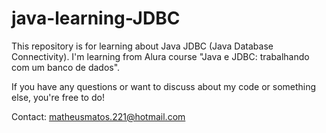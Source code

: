 # java-learning-JDBC

This repository is for learning about Java JDBC (Java Database Connectivity).
I'm learning from Alura course "Java e JDBC: trabalhando com um banco de dados".

If you have any questions or want to discuss about my code or something else, you're free to do!

Contact: 
matheusmatos.221@hotmail.com
